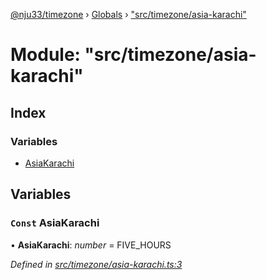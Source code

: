 [@nju33/timezone](../README.md) › [Globals](../globals.md) › ["src/timezone/asia-karachi"](_src_timezone_asia_karachi_.md)

# Module: "src/timezone/asia-karachi"

## Index

### Variables

* [AsiaKarachi](_src_timezone_asia_karachi_.md#const-asiakarachi)

## Variables

### `Const` AsiaKarachi

• **AsiaKarachi**: *number* = FIVE_HOURS

*Defined in [src/timezone/asia-karachi.ts:3](https://github.com/nju33/timezone/blob/9c97e60/src/timezone/asia-karachi.ts#L3)*
